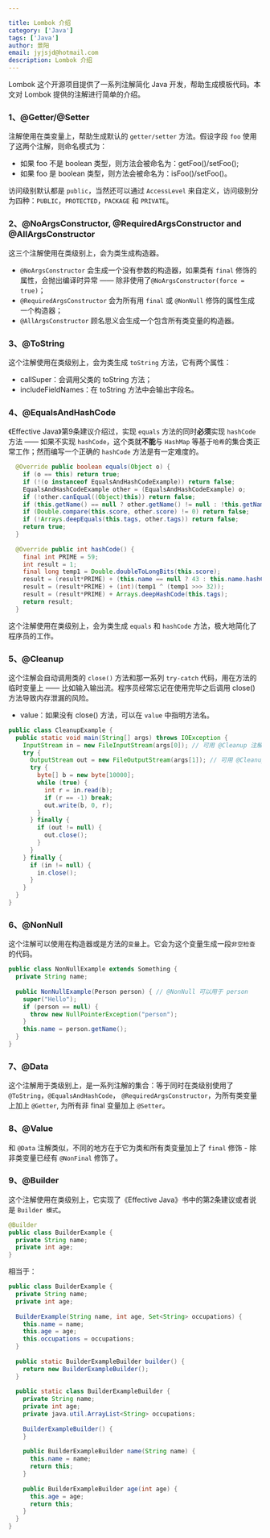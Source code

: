```yaml
---

title: Lombok 介绍
category: ['Java']
tags: ['Java']
author: 景阳
email: jyjsjd@hotmail.com
description: Lombok 介绍
---
```


Lombok 这个开源项目提供了一系列注解简化 Java 开发，帮助生成模板代码。本文对 Lombok 提供的注解进行简单的介绍。

### 1、@Getter/@Setter
注解使用在类变量上，帮助生成默认的 `getter/setter` 方法。假设字段 `foo` 使用了这两个注解，则命名模式为：
* 如果 foo 不是 boolean 类型，则方法会被命名为：getFoo()/setFoo();
* 如果 foo 是 boolean 类型，则方法会被命名为：isFoo()/setFoo()。

访问级别默认都是 `public`，当然还可以通过 `AccessLevel` 来自定义，访问级别分为四种：`PUBLIC`，`PROTECTED`，`PACKAGE` 和 `PRIVATE`。

### 2、@NoArgsConstructor, @RequiredArgsConstructor and @AllArgsConstructor
这三个注解使用在类级别上，会为类生成构造器。
* `@NoArgsConstructor` 会生成一个没有参数的构造器，如果类有 `final` 修饰的属性，会抛出编译时异常 —— 除非使用了`@NoArgsConstructor(force = true)`；
* `@RequiredArgsConstructor` 会为所有用 `final` 或 `@NonNull` 修饰的属性生成一个构造器；
* `@AllArgsConstructor` 顾名思义会生成一个包含所有类变量的构造器。

### 3、@ToString
这个注解使用在类级别上，会为类生成 `toString` 方法，它有两个属性：
* callSuper：会调用父类的 toString 方法；
* includeFieldNames：在 toString 方法中会输出字段名。

### 4、@EqualsAndHashCode
《Effective Java》第9条建议介绍过，实现 `equals` 方法的同时**必须**实现 `hashCode` 方法 —— 如果不实现 `hashCode`，这个类就**不能**与 `HashMap` 等基于`哈希`的集合类正常工作；然而编写一个正确的 `hashCode` 方法是有一定难度的。

```java
  @Override public boolean equals(Object o) {
    if (o == this) return true;
    if (!(o instanceof EqualsAndHashCodeExample)) return false;
    EqualsAndHashCodeExample other = (EqualsAndHashCodeExample) o;
    if (!other.canEqual((Object)this)) return false;
    if (this.getName() == null ? other.getName() != null : !this.getName().equals(other.getName())) return false;
    if (Double.compare(this.score, other.score) != 0) return false;
    if (!Arrays.deepEquals(this.tags, other.tags)) return false;
    return true;
  }
  
  @Override public int hashCode() {
    final int PRIME = 59;
    int result = 1;
    final long temp1 = Double.doubleToLongBits(this.score);
    result = (result*PRIME) + (this.name == null ? 43 : this.name.hashCode());
    result = (result*PRIME) + (int)(temp1 ^ (temp1 >>> 32));
    result = (result*PRIME) + Arrays.deepHashCode(this.tags);
    return result;
  }
```
这个注解使用在类级别上，会为类生成 `equals` 和 `hashCode` 方法，极大地简化了程序员的工作。

### 5、@Cleanup
这个注解会自动调用类的 `close()` 方法和那一系列 `try-catch` 代码，用在方法的临时变量上 —— 比如输入输出流。程序员经常忘记在使用完毕之后调用 close() 方法导致内存泄漏的风险。
* value：如果没有 close() 方法，可以在 `value` 中指明方法名。

```java
public class CleanupExample {
  public static void main(String[] args) throws IOException {
    InputStream in = new FileInputStream(args[0]); // 可用 @Cleanup 注解
    try {
      OutputStream out = new FileOutputStream(args[1]); // 可用 @Cleanup 注解
      try {
        byte[] b = new byte[10000];
        while (true) {
          int r = in.read(b);
          if (r == -1) break;
          out.write(b, 0, r);
        }
      } finally {
        if (out != null) {
          out.close();
        }
      }
    } finally {
      if (in != null) {
        in.close();
      }
    }
  }
}
```

### 6、@NonNull
这个注解可以使用在构造器或是方法的`变量`上。它会为这个变量生成一段`非空检查`的代码。

```java
public class NonNullExample extends Something {
  private String name;
  
  public NonNullExample(Person person) { // @NonNull 可以用于 person
    super("Hello");
    if (person == null) {
      throw new NullPointerException("person");
    }
    this.name = person.getName();
  }
}
```


### 7、@Data
这个注解用于类级别上，是一系列注解的集合：等于同时在类级别使用了 `@ToString`，`@EqualsAndHashCode`， `@RequiredArgsConstructor`，为所有类变量上加上 `@Getter`, 为所有非 final 变量加上 `@Setter`。

### 8、@Value
和 `@Data` 注解类似，不同的地方在于它为类和所有类变量加上了 `final` 修饰 - 除非类变量已经有 `@NonFinal` 修饰了。

### 9、@Builder
这个注解使用在类级别上，它实现了《Effective Java》书中的第2条建议或者说是 `Builder 模式`。

```java
@Builder
public class BuilderExample {
  private String name;
  private int age;
}
```

相当于：

```java
public class BuilderExample {
  private String name;
  private int age;
  
  BuilderExample(String name, int age, Set<String> occupations) {
    this.name = name;
    this.age = age;
    this.occupations = occupations;
  }
  
  public static BuilderExampleBuilder builder() {
    return new BuilderExampleBuilder();
  }
  
  public static class BuilderExampleBuilder {
    private String name;
    private int age;
    private java.util.ArrayList<String> occupations;
    
    BuilderExampleBuilder() {
    }
    
    public BuilderExampleBuilder name(String name) {
      this.name = name;
      return this;
    }
    
    public BuilderExampleBuilder age(int age) {
      this.age = age;
      return this;
    }
  }
}
```
